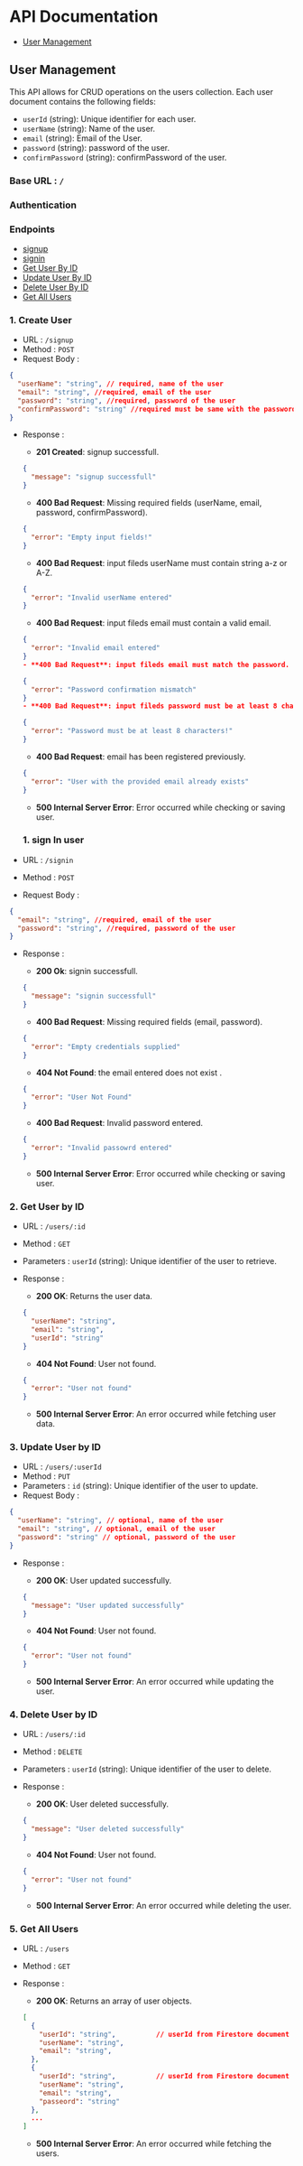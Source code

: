 # API Documentation

- [User Management](#user-management)

## User Management

This API allows for CRUD operations on the users collection. Each user document contains the following fields:

- `userId` (string): Unique identifier for each user.
- `userName` (string): Name of the user.
- `email` (string): Email of the User.
- `password` (string): password of the user.
- `confirmPassword` (string): confirmPassword of the user.

### Base URL : `/`

### Authentication


### Endpoints

- [signup](#1-sign-up)
- [signin](#-sign-in)
- [Get User By ID](#2-get-user-by-id)
- [Update User By ID](#3-update-user-by-id)
- [Delete User By ID](#4-delete-user-by-id)
- [Get All Users](#5-get-all-users)

### 1. Create User

- URL : `/signup`
- Method : `POST`
- Request Body :

```json
{
  "userName": "string", // required, name of the user
  "email": "string", //required, email of the user
  "password": "string", //required, password of the user
  "confirmPassword": "string" //required must be same with the password
}
```

- Response :

  - **201 Created**: signup successfull.

  ```json
  {
    "message": "signup successfull"
  }
  ```

  - **400 Bad Request**: Missing required fields (userName, email, password, confirmPassword).

  ```json
  {
    "error": "Empty input fields!"
  }
  ```

  - **400 Bad Request**: input fileds userName must contain string a-z or A-Z.

  ```json
  {
    "error": "Invalid userName entered"
  }
  ```
  - **400 Bad Request**: input fileds email must contain a valid email.

  ```json
  {
    "error": "Invalid email entered"
  }
  - **400 Bad Request**: input fileds email must match the password.
  ```

  ```json
  {
    "error": "Password confirmation mismatch"
  }
  - **400 Bad Request**: input fileds password must be at least 8 characters.
  ```

  ```json
  {
    "error": "Password must be at least 8 characters!"
  }
  ```
  - **400 Bad Request**: email has been registered previously.

  ```json
  {
    "error": "User with the provided email already exists"
  }
  ```

  - **500 Internal Server Error**: Error occurred while checking or saving user.

  ### 1. sign In user

- URL : `/signin`
- Method : `POST`
- Request Body :

```json
{
  "email": "string", //required, email of the user
  "password": "string", //required, password of the user
}
```

- Response :

  - **200 Ok**: signin successfull.

  ```json
  {
    "message": "signin successfull"
  }
  ```

  - **400 Bad Request**: Missing required fields (email, password).

  ```json
  {
    "error": "Empty credentials supplied"
  }
  ```

  - **404 Not Found**: the email entered does not exist .

  ```json
  {
    "error": "User Not Found"
  }
  ```
  - **400 Bad Request**: Invalid password entered.

  ```json
  {
    "error": "Invalid passowrd entered"
  }
  ```

  - **500 Internal Server Error**: Error occurred while checking or saving user.

### 2. Get User by ID

- URL : `/users/:id`
- Method : `GET`
- Parameters : `userId` (string): Unique identifier of the user to retrieve.
- Response :

  - **200 OK**: Returns the user data.

  ```json
  {
    "userName": "string",
    "email": "string",
    "userId": "string" 
  }
  ```

  - **404 Not Found**: User not found.

  ```json
  {
    "error": "User not found"
  }
  ```

  - **500 Internal Server Error**: An error occurred while fetching user data.

### 3. Update User by ID

- URL : `/users/:userId`
- Method : `PUT`
- Parameters : `id` (string): Unique identifier of the user to update.
- Request Body :

```json
{
  "userName": "string", // optional, name of the user
  "email": "string", // optional, email of the user
  "password": "string" // optional, password of the user
}
```

- Response :

  - **200 OK**: User updated successfully.

  ```json
  {
    "message": "User updated successfully"
  }
  ```

  - **404 Not Found**: User not found.

  ```json
  {
    "error": "User not found"
  }
  ```

  - **500 Internal Server Error**: An error occurred while updating the user.

### 4. Delete User by ID

- URL : `/users/:id`
- Method : `DELETE`
- Parameters : `userId` (string): Unique identifier of the user to delete.
- Response :

  - **200 OK**: User deleted successfully.

  ```json
  {
    "message": "User deleted successfully"
  }
  ```

  - **404 Not Found**: User not found.

  ```json
  {
    "error": "User not found"
  }
  ```

  - **500 Internal Server Error**: An error occurred while deleting the user.

### 5. Get All Users

- URL : `/users`
- Method : `GET`
- Response :

  - **200 OK**: Returns an array of user objects.

  ```json
  [
    {
      "userId": "string",          // userId from Firestore document ID
      "userName": "string",
      "email": "string",
    },
    {
      "userId": "string",          // userId from Firestore document ID
      "userName": "string",
      "email": "string",
      "passeord": "string"
    },
    ...
  ]
  ```

  - **500 Internal Server Error**: An error occurred while fetching the users.

